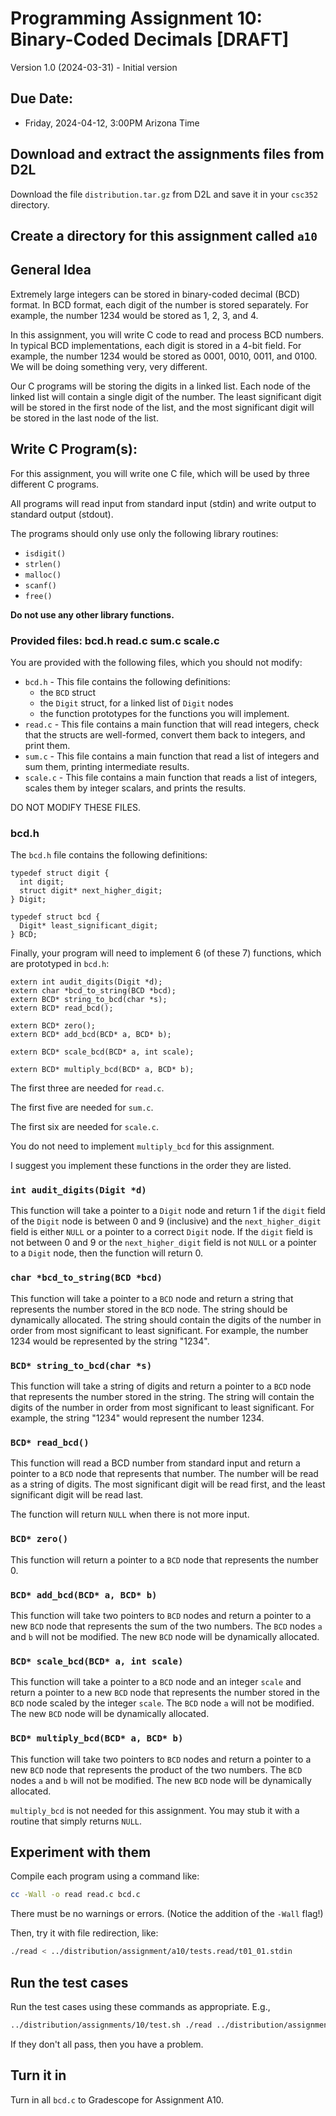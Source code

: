 <link rel="stylesheet" href="https://unpkg.com/bamboo.css">

# Programming Assignment 10: Binary-Coded Decimals [DRAFT]

Version 1.0 (2024-03-31) - Initial version


## Due Date:

* Friday, 2024-04-12, 3:00PM Arizona Time


## Download and extract the assignments files from D2L

Download the file `distribution.tar.gz` from D2L and save it in your `csc352` directory.

## Create a directory for this assignment called `a10`

## General Idea

Extremely large integers can be stored in binary-coded decimal (BCD) format.  In BCD format, each digit of the number is stored separately.  For example, the number 1234 would be stored as 1, 2, 3, and 4.

In this assignment, you will write C code to read and process BCD numbers.  In typical BCD implementations, each digit is stored in a 4-bit field.  For example, the number 1234 would be stored as 0001, 0010, 0011, and 0100.  We will be doing something very, very different.

Our C programs will be storing the digits in a linked list.  Each node of the linked list will contain a single digit of the number.  The least significant digit will be stored in the first node of the list, and the most significant digit will be stored in the last node of the list.



## Write C Program(s):

For this assignment, you will write one C file, which will be used by three different C programs.  

All programs will read input from standard input (stdin) and write output to standard output (stdout).

The programs should only use only the following library routines:

* `isdigit()`
* `strlen()`
* `malloc()`
* `scanf()`
* `free()`

**Do not use any other library functions.**

### Provided files: bcd.h read.c sum.c scale.c

You are provided with the following files, which you should not modify:

* `bcd.h` - This file contains the following definitions:
    * the `BCD` struct
    * the `Digit` struct, for a linked list of `Digit` nodes
    * the function prototypes for the functions you will implement.
* `read.c` - This file contains a main function that will read integers, check that the structs are well-formed, convert them back to integers, and print them.
* `sum.c` - This file contains a main function that read a list of integers and sum them, printing intermediate results.
* `scale.c` - This file contains a main function that reads a list of integers, scales them by integer scalars, and prints the results.

DO NOT MODIFY THESE FILES.

### bcd.h

The `bcd.h` file contains the following definitions:

```
typedef struct digit {
  int digit;
  struct digit* next_higher_digit;
} Digit;

typedef struct bcd {
  Digit* least_significant_digit;
} BCD;
```




Finally, your program will need to implement 6 (of these 7) functions, which are prototyped in `bcd.h`:

```
extern int audit_digits(Digit *d);
extern char *bcd_to_string(BCD *bcd);
extern BCD* string_to_bcd(char *s);
extern BCD* read_bcd();

extern BCD* zero();
extern BCD* add_bcd(BCD* a, BCD* b);

extern BCD* scale_bcd(BCD* a, int scale);

extern BCD* multiply_bcd(BCD* a, BCD* b);
```


The first three are needed for `read.c`.

The first five are needed for `sum.c`.

The first six are needed for `scale.c`.

You do not need to implement `multiply_bcd` for this assignment.

I suggest you implement these functions in the order they are listed.

### `int audit_digits(Digit *d)`
This function will take a pointer to a `Digit` node and return 1 if the `digit` field of the `Digit` node is between 0 and 9 (inclusive) and the `next_higher_digit` field is either `NULL` or a pointer to a correct `Digit` node.  If the `digit` field is not between 0 and 9 or the `next_higher_digit` field is not `NULL` or a pointer to a `Digit` node, then the function will return 0.

### `char *bcd_to_string(BCD *bcd)`
This function will take a pointer to a `BCD` node and return a string that represents the number stored in the `BCD` node.  The string should be dynamically allocated.  The string should contain the digits of the number in order from most significant to least significant.  For example, the number 1234 would be represented by the string "1234".

### `BCD* string_to_bcd(char *s)`
This function will take a string of digits and return a pointer to a `BCD` node that represents the number stored in the string.  The string will contain the digits of the number in order from most significant to least significant.  For example, the string "1234" would represent the number 1234.


### `BCD* read_bcd()`
This function will read a BCD number from standard input and return a pointer to a `BCD` node that represents that number.  The number will be read as a string of digits.  The most significant digit will be read first, and the least significant digit will be read last.  

The function will return `NULL` when there is not more input.

### `BCD* zero()`
This function will return a pointer to a `BCD` node that represents the number 0.

### `BCD* add_bcd(BCD* a, BCD* b)`
This function will take two pointers to `BCD` nodes and return a pointer to a new `BCD` node that represents the sum of the two numbers.  The `BCD` nodes `a` and `b` will not be modified.  The new `BCD` node will be dynamically allocated.

### `BCD* scale_bcd(BCD* a, int scale)`
This function will take a pointer to a `BCD` node and an integer `scale` and return a pointer to a new `BCD` node that represents the number stored in the `BCD` node scaled by the integer `scale`.  The `BCD` node `a` will not be modified.  The new `BCD` node will be dynamically allocated.

### `BCD* multiply_bcd(BCD* a, BCD* b)`
This function will take two pointers to `BCD` nodes and return a pointer to a new `BCD` node that represents the product of the two numbers.  The `BCD` nodes `a` and `b` will not be modified.  The new `BCD` node will be dynamically allocated.

`multiply_bcd` is not needed for this assignment.  You may stub it with a routine that simply returns `NULL`.



## Experiment with them

Compile each program using a command like:

```bash
cc -Wall -o read read.c bcd.c
```

There must be no warnings or errors.  (Notice the addition of the `-Wall` flag!)

Then, try it with file redirection, like:

```bash
./read < ../distribution/assignment/a10/tests.read/t01_01.stdin
```

## Run the test cases

Run the test cases using these commands as appropriate.  E.g.,

```bash
../distribution/assignments/10/test.sh ./read ../distribution/assignments/a10/tests.read
```

If they don't all pass, then you have a problem.

## Turn it in

Turn in all `bcd.c` to Gradescope for Assignment A10.

